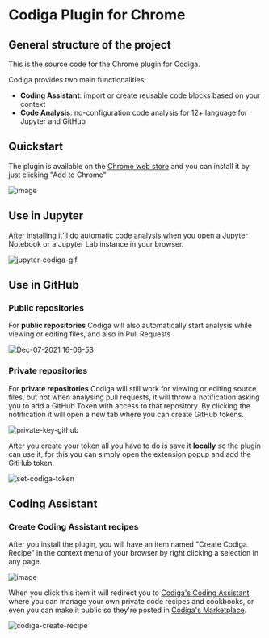 # Codiga Plugin for Chrome

## General structure of the project

This is the source code for the Chrome plugin for Codiga.

Codiga provides two main functionalities:

 - **Coding Assistant**: import or create reusable code blocks based on your context
 - **Code Analysis**: no-configuration code analysis for 12+ language for Jupyter and GitHub

## Quickstart 

The plugin is available on the [Chrome web store](https://plugins.jetbrains.com/plugin/17969-codiga) 
and you can install it by just clicking "Add to Chrome"

![image](https://user-images.githubusercontent.com/90006571/145100624-073d5344-4fa8-4e1e-b036-8f8a572cb377.png)

## Use in Jupyter

After installing it'll do automatic code analysis when you open a Jupyter Notebook or a Jupyter Lab instance in your browser.

![jupyter-codiga-gif](https://user-images.githubusercontent.com/90006571/145106392-b0f00bcb-d2ec-4c03-90b2-bc499f444f07.gif)

## Use in GitHub

### Public repositories

For **public repositories** Codiga will also automatically start analysis while viewing or editing files, and also in Pull Requests

![Dec-07-2021 16-06-53](https://user-images.githubusercontent.com/90006571/145106436-b74c40aa-8ced-4e1a-a29f-03bbaa41bb4b.gif)

### Private repositories

For **private repositories** Codiga will still work for viewing or editing source files, but not when analysing pull requests, it will throw a notification asking you to add a GitHub Token with access to that repository. By clicking the notification it will open a new tab where you can create GitHub tokens.

![private-key-github](https://user-images.githubusercontent.com/90006571/145107901-5363b0a0-b841-41c0-9042-d84e0dc4a574.gif)


After you create your token all you have to do is save it **locally** so the plugin can use it, for this you can simply open the extension popup and add the GitHub token.

![set-codiga-token](https://user-images.githubusercontent.com/90006571/145108586-5e003193-da3d-43c3-9977-fc8b9577bf18.gif)

## Coding Assistant

### Create Coding Assistant recipes

After you install the plugin, you will have an item named "Create Codiga Recipe" in the context menu of your browser by right clicking a selection in any page.

![image](https://user-images.githubusercontent.com/90006571/145613477-6d16d4f1-16c0-48e0-ae62-ffa7853cde39.png)

When you click this item it will redirect you to [Codiga's Coding Assistant](https://app.codiga.io/assistant/recipe/list) where you can manage your own private code recipes and cookbooks, or even you can make it public so they're posted in [Codiga's Marketplace](https://app.codiga.io/marketplace).

![codiga-create-recipe](https://user-images.githubusercontent.com/90006571/145614983-e495c13b-8f51-4f98-a232-e9160005e2f7.gif)


